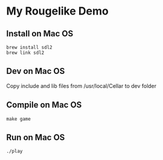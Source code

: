 # My Rougelike Demo

## Install on Mac OS
```
brew install sdl2
brew link sdl2
```
## Dev on Mac OS
Copy include and lib files from /usr/local/Cellar to dev folder
## Compile on Mac OS
```
make game
```
## Run on Mac OS
```
./play
```




